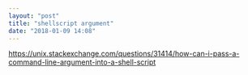 ```yaml
---
layout: "post"
title: "shellscript argument"
date: "2018-01-09 14:08"
---
```


https://unix.stackexchange.com/questions/31414/how-can-i-pass-a-command-line-argument-into-a-shell-script
